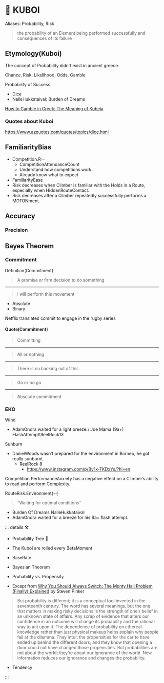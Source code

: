 # 🎲 <beta>KUBOI</beta>

Aliases: Probability, Risk

> the probability of an Element being performed successfully and consequences of its failure

## Etymology(Kuboi)

The concept of Probability didn't exist in ancient greece.

Chance, Risk, Likelihood, Odds, Gamble

Probability of Success

- Dice
- NalleHukkataival: Burden of Dreams

[How to Gamble in Greek: The Meaning of Kubeia](https://www.cambridge.org/core/journals/journal-of-hellenic-studies/article/abs/how-to-gamble-in-greek-the-meaning-of-kubeia/E2E922D260EB65ECE6F0A29BEBB758CA)

### Quotes about Kuboi

<https://www.azquotes.com/quotes/topics/dice.html>

## FamiliarityBias

- Competition.R--
    - CompetitionAttendanceCount
    - Understand how competitions work.
    - Already know what to expect
- FamiliarityEase
- Risk decreases when Climber is familiar with the Holds in a Route, especially when HiddenRouteContact.
- Risk decreases after a Climber repeatedly successfully performs a MOTONment.

## Accuracy

### Precision

## Bayes Theorem

### Commitment

Definition(Commitment)

> A promise or firm decision to do something
---
>I will perform this movement

- Absolute
- Binary

Netflix translated commit to engage in the rugby series

#### Quote(Commitment)

> Committing
---
> All or nothing
---
> There is no backing out of this
---
> Go or no go
---
> Absolute commitment

### EKO

Wind

- AdamOndra waited for a light breeze.\ Joe Mama (9a+) FlashAttempt\ReelRock13

Sunburn

- DanielWoods wasn’t prepared for the environment in Borneo, he got really sunburnt.
    - ReelRock 8
        - <https://www.instagram.com/p/Bv1x-TKDxYs/?hl=en>

Competition
PerformanceAnxiety has a negative effect on a Climber’s ability to read and perform Complexity.

RouteRisk.Environment(--)

> “Waiting for optimal conditions”

- Burden Of Dreams NalleHukkataival
- AdamOndra waited for a breeze for his 9a+ flash attempt.

<!-- =================================================== -->
<!-- =================================================== -->
<!-- =================================================== -->
<!-- =================================================== -->
<!-- =================================================== -->
::: details 🛠

- Probability Tree 🌲
- The Kuboi are rolled every BetaMoment

- BaseRate
- Bayesian Theorem

- Probability vs. Propensity

- Except from [Why You Should Always Switch: The Monty Hall Problem (Finally) Explained](https://behavioralscientist.org/steven-pinker-rationality-why-you-should-always-switch-the-monty-hall-problem-finally-explained/) by Steven Pinker

> But probability is different; it is a conceptual tool invented in the seventeenth century. The word has several meanings, but the one that matters in making risky decisions is the strength of one’s belief in an unknown state of affairs. Any scrap of evidence that alters our confidence in an outcome will change its probability and the rational way to act upon it. The dependence of probability on ethereal knowledge rather than just physical makeup helps explain why people fail at the dilemma. They intuit the propensities for the car to have ended up behind the different doors, and they know that opening a door could not have changed those propensities. But probabilities are not about the world; they’re about our ignorance of the world. New information reduces our ignorance and changes the probability.

- Tendency

:::